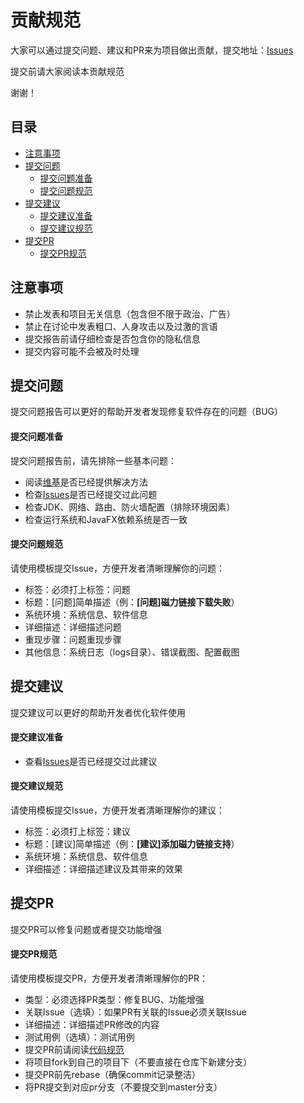 # 贡献规范

大家可以通过提交问题、建议和PR来为项目做出贡献，提交地址：[Issues](https://gitee.com/acgist/snail/issues)

提交前请大家阅读本贡献规范

谢谢！

## 目录

* [注意事项](#注意事项)
* [提交问题](#提交问题)
	* [提交问题准备](#提交问题准备)
	* [提交问题规范](#提交问题规范)
* [提交建议](#提交建议)
	* [提交建议准备](#提交建议准备)
	* [提交建议规范](#提交建议规范)
* [提交PR](#提交pr)
	* [提交PR规范](#提交pr规范)

## 注意事项

* 禁止发表和项目无关信息（包含但不限于政治、广告）
* 禁止在讨论中发表粗口、人身攻击以及过激的言语
* 提交报告前请仔细检查是否包含你的隐私信息
* 提交内容可能不会被及时处理

## 提交问题

提交问题报告可以更好的帮助开发者发现修复软件存在的问题（BUG）

#### 提交问题准备

提交问题报告前，请先排除一些基本问题：

* 阅读[维基](https://gitee.com/acgist/snail/wikis)是否已经提供解决方法
* 检查[Issues](https://gitee.com/acgist/snail/issues)是否已经提交过此问题
* 检查JDK、网络、路由、防火墙配置（排除环境因素）
* 检查运行系统和JavaFX依赖系统是否一致

#### 提交问题规范

请使用模板提交Issue，方便开发者清晰理解你的问题：

* 标签：必须打上标签：问题
* 标题：[问题]简单描述（例：**[问题]磁力链接下载失败**）
* 系统环境：系统信息、软件信息
* 详细描述：详细描述问题
* 重现步骤：问题重现步骤
* 其他信息：系统日志（logs目录）、错误截图、配置截图

## 提交建议

提交建议可以更好的帮助开发者优化软件使用

#### 提交建议准备

* 查看[Issues](https://gitee.com/acgist/snail/issues)是否已经提交过此建议

#### 提交建议规范

请使用模板提交Issue，方便开发者清晰理解你的建议：

* 标签：必须打上标签：建议
* 标题：[建议]简单描述（例：**[建议]添加磁力链接支持**）
* 系统环境：系统信息、软件信息
* 详细描述：详细描述建议及其带来的效果

## 提交PR

提交PR可以修复问题或者提交功能增强

#### 提交PR规范

请使用模板提交PR，方便开发者清晰理解你的PR：

* 类型：必须选择PR类型：修复BUG、功能增强
* 关联Issue（选填）：如果PR有关联的Issue必须关联Issue
* 详细描述：详细描述PR修改的内容
* 测试用例（选填）：测试用例
* 提交PR前请阅读[代码规范](./CODE_OF_CONDUCT.md)
* 将项目fork到自己的项目下（不要直接在仓库下新建分支）
* 提交PR前先rebase（确保commit记录整洁）
* 将PR提交到对应pr分支（不要提交到master分支）
